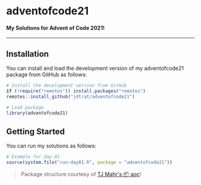 # adventofcode21

#### My Solutions for Advent of Code 2021!

------------------------------------------------------------------------

## Installation

You can install and load the development version of my adventofcode21 package from GitHub as follows:

```r
# Install the development version from GitHub
if (!require("remotes")) install.packages("remotes")
remotes::install_github("jdtrat/adventofcode21")

# Load package
library(adventofcode21)
```

## Getting Started

You can run my solutions as follows:

```r
# Example for day 01
source(system.file("run-day01.R", package = "adventofcode21"))
```

> Package structure courtesy of [TJ Mahr's 📦 aoc](https://github.com/tjmahr/aoc)!
